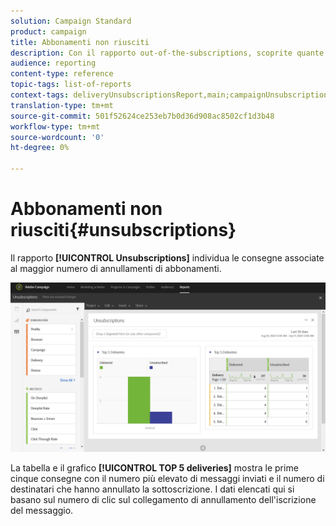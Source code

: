 ```yaml
---
solution: Campaign Standard
product: campaign
title: Abbonamenti non riusciti
description: Con il rapporto out-of-the-subscriptions, scoprite quante volte i clienti hanno annullato la sottoscrizione alle vostre consegne.
audience: reporting
content-type: reference
topic-tags: list-of-reports
context-tags: deliveryUnsubscriptionsReport,main;campaignUnsubscriptionsReport,main;programUnsubscriptionsReport,main
translation-type: tm+mt
source-git-commit: 501f52624ce253eb7b0d36d908ac8502cf1d3b48
workflow-type: tm+mt
source-wordcount: '0'
ht-degree: 0%

---
```



# Abbonamenti non riusciti{#unsubscriptions}

Il rapporto **[!UICONTROL Unsubscriptions]** individua le consegne associate al maggior numero di annullamenti di abbonamenti.

![](assets/delivery_reports_unsub.png)

La tabella e il grafico **[!UICONTROL TOP 5 deliveries]** mostra le prime cinque consegne con il numero più elevato di messaggi inviati e il numero di destinatari che hanno annullato la sottoscrizione. I dati elencati qui si basano sul numero di clic sul collegamento di annullamento dell&#39;iscrizione del messaggio.
